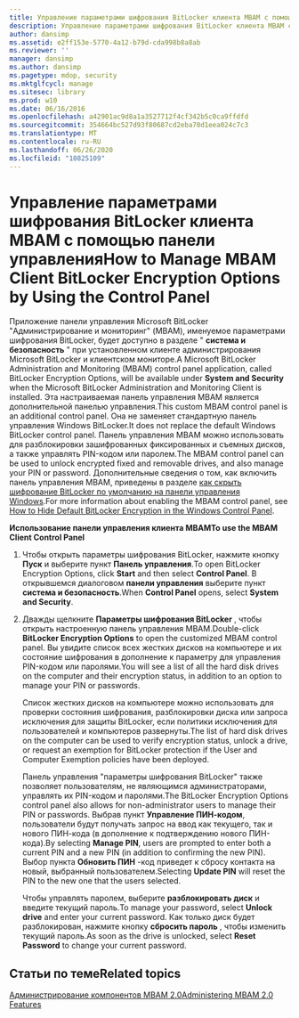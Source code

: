 ```yaml
---
title: Управление параметрами шифрования BitLocker клиента MBAM с помощью панели управления
description: Управление параметрами шифрования BitLocker клиента MBAM с помощью панели управления
author: dansimp
ms.assetid: e2ff153e-5770-4a12-b79d-cda998b8a8ab
ms.reviewer: ''
manager: dansimp
ms.author: dansimp
ms.pagetype: mdop, security
ms.mktglfcycl: manage
ms.sitesec: library
ms.prod: w10
ms.date: 06/16/2016
ms.openlocfilehash: a42901ac9d8a1a3527712f4cf342b5c0ca9ffdfd
ms.sourcegitcommit: 354664bc527d93f80687cd2eba70d1eea024c7c3
ms.translationtype: MT
ms.contentlocale: ru-RU
ms.lasthandoff: 06/26/2020
ms.locfileid: "10825109"
---
```

# <span data-ttu-id="34bbb-103">Управление параметрами шифрования BitLocker клиента MBAM с помощью панели управления</span><span class="sxs-lookup"><span data-stu-id="34bbb-103">How to Manage MBAM Client BitLocker Encryption Options by Using the Control Panel</span></span>


<span data-ttu-id="34bbb-104">Приложение панели управления Microsoft BitLocker "Администрирование и мониторинг" (MBAM), именуемое параметрами шифрования BitLocker, будет доступно в разделе " **система и безопасность** " при установленном клиенте администрирования Microsoft BitLocker и клиентском мониторе.</span><span class="sxs-lookup"><span data-stu-id="34bbb-104">A Microsoft BitLocker Administration and Monitoring (MBAM) control panel application, called BitLocker Encryption Options, will be available under **System and Security** when the Microsoft BitLocker Administration and Monitoring Client is installed.</span></span> <span data-ttu-id="34bbb-105">Эта настраиваемая панель управления MBAM является дополнительной панелью управления.</span><span class="sxs-lookup"><span data-stu-id="34bbb-105">This custom MBAM control panel is an additional control panel.</span></span> <span data-ttu-id="34bbb-106">Она не заменяет стандартную панель управления Windows BitLocker.</span><span class="sxs-lookup"><span data-stu-id="34bbb-106">It does not replace the default Windows BitLocker control panel.</span></span> <span data-ttu-id="34bbb-107">Панель управления MBAM можно использовать для разблокировки зашифрованных фиксированных и съемных дисков, а также управлять PIN-кодом или паролем.</span><span class="sxs-lookup"><span data-stu-id="34bbb-107">The MBAM control panel can be used to unlock encrypted fixed and removable drives, and also manage your PIN or password.</span></span> <span data-ttu-id="34bbb-108">Дополнительные сведения о том, как включить панель управления MBAM, приведены в разделе [как скрыть шифрование BitLocker по умолчанию на панели управления Windows](how-to-hide-default-bitlocker-encryption-in-the-windows-control-panel-mbam-2.md).</span><span class="sxs-lookup"><span data-stu-id="34bbb-108">For more information about enabling the MBAM control panel, see [How to Hide Default BitLocker Encryption in the Windows Control Panel](how-to-hide-default-bitlocker-encryption-in-the-windows-control-panel-mbam-2.md).</span></span>

**<span data-ttu-id="34bbb-109">Использование панели управления клиента MBAM</span><span class="sxs-lookup"><span data-stu-id="34bbb-109">To use the MBAM Client Control Panel</span></span>**

1.  <span data-ttu-id="34bbb-110">Чтобы открыть параметры шифрования BitLocker, нажмите кнопку **Пуск** и выберите пункт **Панель управления**.</span><span class="sxs-lookup"><span data-stu-id="34bbb-110">To open BitLocker Encryption Options, click **Start** and then select **Control Panel**.</span></span> <span data-ttu-id="34bbb-111">В открывшемся диалоговом **панели управления** выберите пункт **система и безопасность**.</span><span class="sxs-lookup"><span data-stu-id="34bbb-111">When **Control Panel** opens, select **System and Security**.</span></span>

2.  <span data-ttu-id="34bbb-112">Дважды щелкните **Параметры шифрования BitLocker** , чтобы открыть настроенную панель управления MBAM.</span><span class="sxs-lookup"><span data-stu-id="34bbb-112">Double-click **BitLocker Encryption Options** to open the customized MBAM control panel.</span></span> <span data-ttu-id="34bbb-113">Вы увидите список всех жестких дисков на компьютере и их состояние шифрования в дополнение к параметру для управления PIN-кодом или паролями.</span><span class="sxs-lookup"><span data-stu-id="34bbb-113">You will see a list of all the hard disk drives on the computer and their encryption status, in addition to an option to manage your PIN or passwords.</span></span>

    <span data-ttu-id="34bbb-114">Список жестких дисков на компьютере можно использовать для проверки состояния шифрования, разблокировки диска или запроса исключения для защиты BitLocker, если политики исключения для пользователей и компьютеров развернуты.</span><span class="sxs-lookup"><span data-stu-id="34bbb-114">The list of hard disk drives on the computer can be used to verify encryption status, unlock a drive, or request an exemption for BitLocker protection if the User and Computer Exemption policies have been deployed.</span></span>

    <span data-ttu-id="34bbb-115">Панель управления "параметры шифрования BitLocker" также позволяет пользователям, не являющимся администраторами, управлять их PIN-кодом и паролями.</span><span class="sxs-lookup"><span data-stu-id="34bbb-115">The BitLocker Encryption Options control panel also allows for non-administrator users to manage their PIN or passwords.</span></span> <span data-ttu-id="34bbb-116">Выбрав пункт **Управление ПИН-кодом**, пользователи будут получать запрос на ввод как текущего, так и нового ПИН-кода (в дополнение к подтверждению нового ПИН-кода).</span><span class="sxs-lookup"><span data-stu-id="34bbb-116">By selecting **Manage PIN**, users are prompted to enter both a current PIN and a new PIN (in addition to confirming the new PIN).</span></span> <span data-ttu-id="34bbb-117">Выбор пункта **Обновить ПИН** -код приведет к сбросу контакта на новый, выбранный пользователем.</span><span class="sxs-lookup"><span data-stu-id="34bbb-117">Selecting **Update PIN** will reset the PIN to the new one that the users selected.</span></span>

    <span data-ttu-id="34bbb-118">Чтобы управлять паролем, выберите **разблокировать диск** и введите текущий пароль.</span><span class="sxs-lookup"><span data-stu-id="34bbb-118">To manage your password, select **Unlock drive** and enter your current password.</span></span> <span data-ttu-id="34bbb-119">Как только диск будет разблокирован, нажмите кнопку **сбросить пароль** , чтобы изменить текущий пароль.</span><span class="sxs-lookup"><span data-stu-id="34bbb-119">As soon as the drive is unlocked, select **Reset Password** to change your current password.</span></span>

## <span data-ttu-id="34bbb-120">Статьи по теме</span><span class="sxs-lookup"><span data-stu-id="34bbb-120">Related topics</span></span>


[<span data-ttu-id="34bbb-121">Администрирование компонентов MBAM 2.0</span><span class="sxs-lookup"><span data-stu-id="34bbb-121">Administering MBAM 2.0 Features</span></span>](administering-mbam-20-features-mbam-2.md)

 

 





